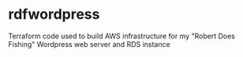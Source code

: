 # rdfwordpress
Terraform code used to build AWS infrastructure for my "Robert Does Fishing" Wordpress web server and RDS instance
